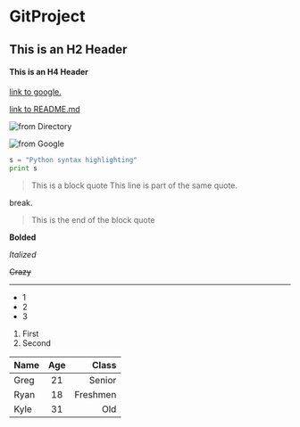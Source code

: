 # GitProject
## This is an H2 Header
#### This is an H4 Header

[link to google.](https://www.google.com)

[link to README.md](https://github.com/emajinbrown1/GitProject.git)

![from Directory](http://images4.alphacoders.com/702/70278.jpg)

![from Google](https://i.ytimg.com/vi/3ggIHfwkIWM/maxresdefault.jpg)

```python
s = "Python syntax highlighting"
print s
```

> This is a block quote
> This line is part of the same quote.

break.

> This is the end of the block quote

**Bolded**

*Italized*

~~Crazy~~

---

+ 1
+ 2
+ 3

1. First
2. Second

| Name    | Age          | Class  |
| ------------- |:-------------:| -----:|
|  Greg| 21 | Senior
| Ryan| 18  | Freshmen |
|  Kyle     |  31     |  Old  |


